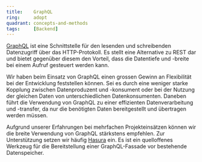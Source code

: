 ```yaml
---
title:    GraphQL  
ring:     adopt  
quadrant: concepts-and-methods
tags:     [Backend]
---
```


[GraphQL][graphql] ist eine Schnittstelle für den lesenden und schreibenden Datenzugriff über das HTTP-Protokoll. Es
stellt eine Alternative zu REST dar und bietet gegenüber diesem den Vorteil, dass die Datentiefe und -breite bei einem
Aufruf gesteuert werden kann.

Wir haben beim Einsatz von GraphQL einen grossen Gewinn an Flexibilität bei der Entwicklung feststellen können. Sei es
durch eine weniger starke Kopplung zwischen Datenproduzent und -konsument oder bei der Nutzung der gleichen Daten von
unterschiedlichen Datenkonsumenten. Daneben führt die Verwendung von GraphQL zu einer effizienten Datenverarbeitung und
-transfer, da nur die benötigten Daten bereitgestellt und übertragen werden müssen.

Aufgrund unserer Erfahrungen bei mehrfachen Projekteinsätzen können wir die breite Verwendung von GraphQL stärkstens
empfehlen. Zur Unterstützung setzen wir häufig [Hasura][hasura] ein. Es ist ein quelloffenes Werkzeug für die
Bereitstellung einer GraphQL-Fassade vor bestehende Datenspeicher.

[graphql]: https://graphql.org/
[hasura]: https://hasura.io/
